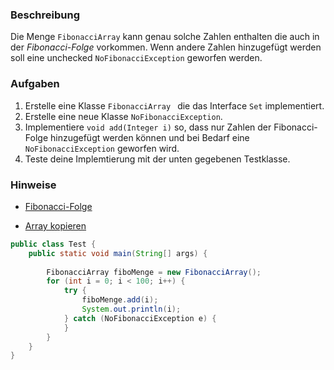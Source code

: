 ### Beschreibung

Die Menge `FibonacciArray` kann genau solche Zahlen enthalten die auch in der *Fibonacci-Folge* vorkommen. Wenn andere Zahlen hinzugefügt werden soll eine unchecked `NoFibonacciException` geworfen werden.

### Aufgaben

1. Erstelle eine Klasse `FibonacciArray ` die das Interface `Set` implementiert.
2. Erstelle eine neue Klasse `NoFibonacciException`.
3. Implementiere `void add(Integer i)` so, dass nur Zahlen der Fibonacci-Folge hinzugefügt werden können und bei Bedarf eine `NoFibonacciException` geworfen wird.
4. Teste deine Implemtierung mit der unten gegebenen Testklasse.

### Hinweise

 - [Fibonacci-Folge](https://de.wikipedia.org/wiki/Fibonacci-Folge)

 - [Array kopieren](http://stackoverflow.com/a/5067621/4113940)

 
```java
public class Test {
	public static void main(String[] args) {
		
		FibonacciArray fiboMenge = new FibonacciArray();
		for (int i = 0; i < 100; i++) { 
			try {
				fiboMenge.add(i);
				System.out.println(i);
			} catch (NoFibonacciException e) {
			} 
		}
	} 
}
```